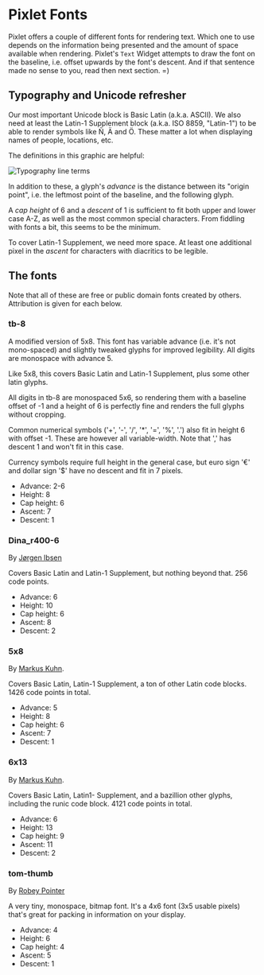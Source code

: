 # Pixlet Fonts

Pixlet offers a couple of different fonts for rendering text. Which
one to use depends on the information being presented and the amount
of space available when rendering. Pixlet's `Text` Widget attempts to
draw the font on the baseline, i.e. offset upwards by the font's
descent. And if that sentence made no sense to you, read then next
section. =)

## Typography and Unicode refresher

Our most important Unicode block is Basic Latin (a.k.a. ASCII). We
also need at least the Latin-1 Supplement block (a.k.a. ISO 8859,
"Latin-1") to be able to render symbols like Ñ, Ä and Ö. These matter
a lot when displaying names of people, locations, etc.

The definitions in this graphic are helpful:

![Typography line terms](img/Typography_Line_Terms.png)

In addition to these, a glyph's _advance_ is the distance between its
"origin point", i.e. the leftmost point of the baseline, and the
following glyph.

A _cap height_ of 6 and a _descent_ of 1 is sufficient to fit both
upper and lower case A-Z, as well as the most common special
characters. From fiddling with fonts a bit, this seems to be the
minimum.

To cover Latin-1 Supplement, we need more space. At least one
additional pixel in the _ascent_ for characters with diacritics to be
legible.

## The fonts

Note that all of these are free or public domain fonts created by
others. Attribution is given for each below.

### tb-8
A modified version of 5x8. This font has variable advance (i.e. it's
not mono-spaced) and slightly tweaked glyphs for improved
legibility. All digits are monospace with advance 5.

Like 5x8, this covers Basic Latin and Latin-1 Supplement, plus some
other latin glyphs.

All digits in tb-8 are monospaced 5x6, so rendering them with a
baseline offset of -1 and a height of 6 is perfectly fine and renders
the full glyphs without cropping.

Common numerical symbols ('+', '-', '/', '*', '=', '%', '.') also fit
in height 6 with offset -1. These are however all variable-width. Note
that ',' has descent 1 and won't fit in this case.

Currency symbols require full height in the general case, but euro
sign '€' and dollar sign '$' have no descent and fit in 7 pixels.

- Advance: 2-6
- Height: 8
- Cap height: 6
- Ascent: 7
- Descent: 1

### Dina_r400-6
By [Jørgen Ibsen](https://www.dcmembers.com/jibsen/download/61/)

Covers Basic Latin and Latin-1 Supplement, but nothing beyond
that. 256 code points.

- Advance: 6
- Height: 10
- Cap height: 6
- Ascent: 8
- Descent: 2

### 5x8
By [Markus Kuhn](http://www.cl.cam.ac.uk/~mgk25/).

Covers Basic Latin, Latin-1 Supplement, a ton of other Latin code
blocks. 1426 code points in total.

- Advance: 5
- Height: 8
- Cap height: 6
- Ascent: 7
- Descent: 1

### 6x13
By [Markus Kuhn](http://www.cl.cam.ac.uk/~mgk25/).

Covers Basic Latin, Latin1- Supplement, and a bazillion other glyphs,
including the runic code block. 4121 code points in total.

- Advance: 6
- Height: 13
- Cap height: 9
- Ascent: 11
- Descent: 2

### tom-thumb
By [Robey Pointer](https://robey.lag.net/2010/01/23/tiny-monospace-font.html)

A very tiny, monospace, bitmap font. It's a 4x6 font (3x5 usable pixels) that's
great for packing in information on your display.

- Advance: 4
- Height: 6
- Cap height: 4
- Ascent: 5
- Descent: 1